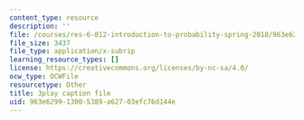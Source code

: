 ```yaml
---
content_type: resource
description: ''
file: /courses/res-6-012-introduction-to-probability-spring-2018/963e629913005389a62703efc76d144e_poeHeiiiLKI.vtt
file_size: 3437
file_type: application/x-subrip
learning_resource_types: []
license: https://creativecommons.org/licenses/by-nc-sa/4.0/
ocw_type: OCWFile
resourcetype: Other
title: 3play caption file
uid: 963e6299-1300-5389-a627-03efc76d144e
---
```

